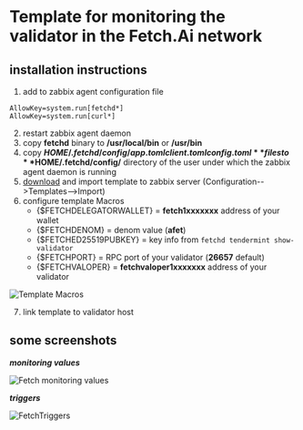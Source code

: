 # Template for monitoring the validator in the Fetch.Ai network


## installation instructions

1. add to zabbix agent configuration file
```
AllowKey=system.run[fetchd*]
AllowKey=system.run[curl*]
```
2. restart zabbix agent daemon
3. copy **fetchd** binary to **/usr/local/bin** or **/usr/bin**
4. copy **$HOME/.fetchd/config/app.toml client.toml config.toml** files to **$HOME/.fetchd/config/** directory of the user under which the zabbix agent daemon is running
5. [download](https://raw.githubusercontent.com/Yurbason/Zabbix-Templates/main/Fetch/Fetch.xml) and import template to zabbix server (Configuration-->Templates-->Import)
6. configure template Macros
   - {$FETCHDELEGATORWALLET}  = **fetch1xxxxxxx** address of your wallet
   - {$FETCHDENOM}            = denom value (**afet**)
   - {$FETCHED25519PUBKEY}    = key info from `fetchd tendermint show-validator`
   - {$FETCHPORT}             = RPC port of your validator (**26657** default)
   - {$FETCHVALOPER}          = **fetchvaloper1xxxxxxx** address of your validator

![Template Macros]( )

7. link template to validator host

## some screenshots
***monitoring values***

![Fetch monitoring values]( )



***triggers***

![FetchTriggers]( )